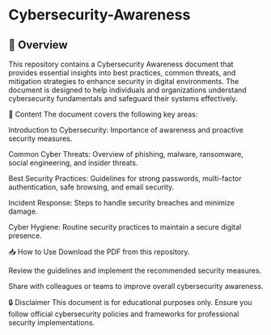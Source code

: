 # Cybersecurity-Awareness

## 📌 Overview
This repository contains a Cybersecurity Awareness document that provides essential insights into best practices, common threats, and mitigation strategies to enhance security in digital environments. The document is designed to help individuals and organizations understand cybersecurity fundamentals and safeguard their systems effectively.

📂 Content
The document covers the following key areas:

Introduction to Cybersecurity: Importance of awareness and proactive security measures.

Common Cyber Threats: Overview of phishing, malware, ransomware, social engineering, and insider threats.

Best Security Practices: Guidelines for strong passwords, multi-factor authentication, safe browsing, and email security.

Incident Response: Steps to handle security breaches and minimize damage.

Cyber Hygiene: Routine security practices to maintain a secure digital presence.

📥 How to Use
Download the PDF from this repository.

Review the guidelines and implement the recommended security measures.

Share with colleagues or teams to improve overall cybersecurity awareness.


🔒 Disclaimer
This document is for educational purposes only. Ensure you follow official cybersecurity policies and frameworks for professional security implementations.

